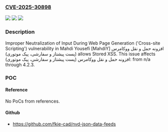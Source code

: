 ### [CVE-2025-30898](https://cve.mitre.org/cgi-bin/cvename.cgi?name=CVE-2025-30898)
![](https://img.shields.io/static/v1?label=Product&message=%D8%A7%D9%81%D8%B2%D9%88%D9%86%D9%87%20%D8%AD%D9%85%D9%84%20%D9%88%20%D9%86%D9%82%D9%84%20%D9%88%D9%88%DA%A9%D8%A7%D9%85%D8%B1%D8%B3%20(%D9%BE%D8%B3%D8%AA%20%D9%BE%DB%8C%D8%B4%D8%AA%D8%A7%D8%B2%20%D9%88%20%D8%B3%D9%81%D8%A7%D8%B1%D8%B4%DB%8C%D8%8C%20%D9%BE%DB%8C%DA%A9%20%D9%85%D9%88%D8%AA%D9%88%D8%B1%DB%8C)&color=blue)
![](https://img.shields.io/static/v1?label=Version&message=n%2Fa&color=blue)
![](https://img.shields.io/static/v1?label=Vulnerability&message=CWE-79%20Improper%20Neutralization%20of%20Input%20During%20Web%20Page%20Generation%20('Cross-site%20Scripting')&color=brighgreen)

### Description

Improper Neutralization of Input During Web Page Generation ('Cross-site Scripting') vulnerability in Mahdi Yousefi [MahdiY] افزونه حمل و نقل ووکامرس (پست پیشتاز و سفارشی، پیک موتوری) allows Stored XSS. This issue affects افزونه حمل و نقل ووکامرس (پست پیشتاز و سفارشی، پیک موتوری): from n/a through 4.2.3.

### POC

#### Reference
No PoCs from references.

#### Github
- https://github.com/fkie-cad/nvd-json-data-feeds

